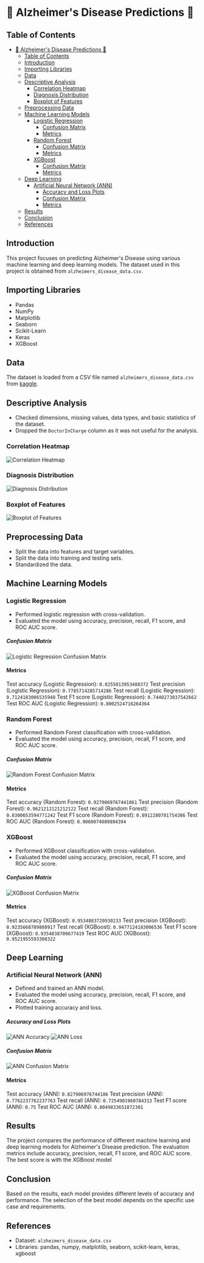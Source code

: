 # 🤯 Alzheimer's Disease Predictions 🧠

## Table of Contents
- [🤯 Alzheimer's Disease Predictions 🧠](#-alzheimers-disease-predictions-)
  - [Table of Contents](#table-of-contents)
  - [Introduction](#introduction)
  - [Importing Libraries](#importing-libraries)
  - [Data](#data)
  - [Descriptive Analysis](#descriptive-analysis)
    - [Correlation Heatmap](#correlation-heatmap)
    - [Diagnosis Distribution](#diagnosis-distribution)
    - [Boxplot of Features](#boxplot-of-features)
  - [Preprocessing Data](#preprocessing-data)
  - [Machine Learning Models](#machine-learning-models)
    - [Logistic Regression](#logistic-regression)
        - [Confusion Matrix](#confusion-matrix)
      - [Metrics](#metrics)
    - [Random Forest](#random-forest)
        - [Confusion Matrix](#confusion-matrix-1)
      - [Metrics](#metrics-1)
    - [XGBoost](#xgboost)
        - [Confusion Matrix](#confusion-matrix-2)
      - [Metrics](#metrics-2)
  - [Deep Learning](#deep-learning)
    - [Artificial Neural Network (ANN)](#artificial-neural-network-ann)
        - [Accuracy and Loss Plots](#accuracy-and-loss-plots)
        - [Confusion Matrix](#confusion-matrix-3)
      - [Metrics](#metrics-3)
  - [Results](#results)
  - [Conclusion](#conclusion)
  - [References](#references)

## Introduction
This project focuses on predicting Alzheimer's Disease using various machine learning and deep learning models. The dataset used in this project is obtained from `alzheimers_disease_data.csv`.

## Importing Libraries
- Pandas
- NumPy
- Matplotlib
- Seaborn
- Scikit-Learn
- Keras
- XGBoost

## Data
The dataset is loaded from a CSV file named `alzheimers_disease_data.csv` from [kaggle](https://www.kaggle.com/datasets/rabieelkharoua/alzheimers-disease-dataset/data).

## Descriptive Analysis
- Checked dimensions, missing values, data types, and basic statistics of the dataset.
- Dropped the `DoctorInCharge` column as it was not useful for the analysis.

### Correlation Heatmap
![Correlation Heatmap](/correlation.png)

### Diagnosis Distribution
![Diagnosis Distribution](/countplot.png)

### Boxplot of Features
![Boxplot of Features](/boxplot.png)

## Preprocessing Data
- Split the data into features and target variables.
- Split the data into training and testing sets.
- Standardized the data.

## Machine Learning Models

### Logistic Regression
- Performed logistic regression with cross-validation.
- Evaluated the model using accuracy, precision, recall, F1 score, and ROC AUC score.

##### Confusion Matrix
![Logistic Regression Confusion Matrix](/Reg%20Log/confusion_matrix.png)

#### Metrics
Test accuracy (Logistic Regression): `0.8255813953488372`
Test precision (Logistic Regression): `0.7785714285714286`
Test recall (Logistic Regression): `0.7124183006535948`
Test F1 score (Logistic Regression): `0.7440273037542662`
Test ROC AUC (Logistic Regression): `0.8002524716264364`

### Random Forest
- Performed Random Forest classification with cross-validation.
- Evaluated the model using accuracy, precision, recall, F1 score, and ROC AUC score.

##### Confusion Matrix
![Random Forest Confusion Matrix](/Random%20Forest/confusion_matrix.png)

#### Metrics
Test accuracy (Random Forest): `0.9279069767441861`
Test precision (Random Forest): `0.9621212121212122`
Test recall (Random Forest): `0.8300653594771242`
Test F1 score (Random Forest): `0.8912280701754386`
Test ROC AUC (Random Forest): `0.9060074089804394`

### XGBoost
- Performed XGBoost classification with cross-validation.
- Evaluated the model using accuracy, precision, recall, F1 score, and ROC AUC score.

##### Confusion Matrix
![XGBoost Confusion Matrix](XGBoost/confusion_matrix.png)

#### Metrics
Test accuracy (XGBoost): `0.9534883720930233`
Test precision (XGBoost): `0.9235668789808917`
Test recall (XGBoost): `0.9477124183006536`
Test F1 score (XGBoost): `0.9354838709677419`
Test ROC AUC (XGBoost): `0.9521955593308322`

## Deep Learning

### Artificial Neural Network (ANN)
- Defined and trained an ANN model.
- Evaluated the model using accuracy, precision, recall, F1 score, and ROC AUC score.
- Plotted training accuracy and loss.

##### Accuracy and Loss Plots
![ANN Accuracy](ANN/accuracy.png)
![ANN Loss](ANN/loss.png)

##### Confusion Matrix
![ANN Confusion Matrix](ANN/confusion_matrix.png)

#### Metrics

Test accuracy (ANN): `0.827906976744186`
Test precision (ANN): `0.7762237762237763`
Test recall (ANN): `0.7254901960784313`
Test F1 score (ANN): `0.75`
Test ROC AUC (ANN): `0.8049833651872301`

## Results
The project compares the performance of different machine learning and deep learning models for Alzheimer's Disease prediction. The evaluation metrics include accuracy, precision, recall, F1 score, and ROC AUC score.
The best score is with the XGBoost model 

## Conclusion
Based on the results, each model provides different levels of accuracy and performance. The selection of the best model depends on the specific use case and requirements.

## References
- Dataset: `alzheimers_disease_data.csv`
- Libraries: pandas, numpy, matplotlib, seaborn, scikit-learn, keras, xgboost
